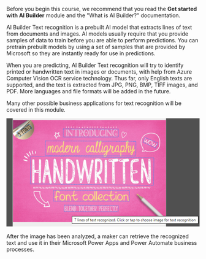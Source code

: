 Before you begin this course, we recommend that you read the **Get started with AI Builder** module and the "What is AI Builder?" documentation.

AI Builder Text recognition is a prebuilt AI model that extracts lines of text from documents and images. AI models usually require that you provide samples of data to train before you are able to perform predictions. You can pretrain prebuilt models by using a set of samples that are provided by Microsoft so they are instantly ready for use in predictions.

When you are predicting, AI Builder Text recognition will try to identify printed or handwritten text in images or documents, with help from Azure Computer Vision OCR service technology. Thus far, only English texts are supported, and the text is extracted from JPG, PNG, BMP, TIFF images, and PDF. More languages and file formats will be added in the future.

Many other possible business applications for text recognition will be covered in this module.

![Sample image with various types of text](../media/image1.png)

After the image has been analyzed, a maker can retrieve the recognized text and use it in their Microsoft Power Apps and Power Automate business processes.
